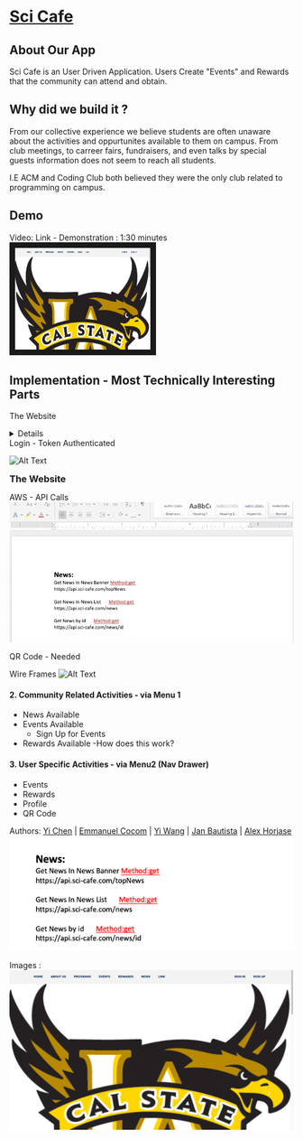 # [Sci Cafe](https://sci-cafe.com/home)


## About Our App
Sci Cafe is an User Driven Application. Users Create "Events" and Rewards that the community can attend and obtain. 

## Why did we build it ?
From our collective experience we believe students are often unaware about the activities and oppurtunites available to them on campus. From club meetings, to carreer fairs, fundraisers, and even talks by special guests information does not seem to reach all students. 

I.E ACM and Coding Club both believed they were the only club related to programming on campus. 

## Demo
Video: Link - Demonstration : 1:30 minutes
<a href="https://www.youtube.com/watch?v=05iNw6LFs10" target="_blank"><img src="https://github.com/android-dev-team-11/science-cafe/blob/master/meta_resources/Website.png" 
alt="IMAGE ALT TEXT HERE" width="240" height="180" border="10" /></a>


## Implementation - Most Technically Interesting Parts

The Website 


<details>

![Alt Text](https://github.com/android-dev-team-11/science-cafe/blob/master/meta_resources/website_gif.gif)


</details>
Login - Token Authenticated


![Alt Text](https://github.com/android-dev-team-11/science-cafe/blob/master/meta_resources/website_gif.gif)



<summary><h3 style="display: inline;">The Website</h3>  </summary>

AWS - API Calls
![Alt Text](https://github.com/android-dev-team-11/science-cafe/blob/master/meta_resources/api_calls_doc.gif)

QR Code - Needed

Wire Frames
![Alt Text](https://github.com/android-dev-team-11/science-cafe/blob/master/meta_resources/wire_frames.gif)



#### 2. Community Related Activities - via Menu 1
  - News Available
  - Events Available  
    - Sign Up for Events
  - Rewards Available
    -How does this work?

#### 3. User Specific Activities - via  Menu2 (Nav Drawer)
  - Events
  - Rewards
  - Profile
  - QR Code


Authors: [Yi Chen](https://github.com/chenyii426) | [Emmanuel Cocom](https://github.com/emmanuelcodev) | [Yi Wang](https://github.com/superhotdogzz) | [Jan Bautista](https://github.com/janB003) | [Alex Horjase](https://github.com/AHorejsi) 
![alt text](https://github.com/android-dev-team-11/science-cafe/blob/master/meta_resources/Api_Calls.png "Logo Api Documentation 1")


Images :
![Home Page Image](https://github.com/android-dev-team-11/science-cafe/blob/master/meta_resources/Website.png "Logo Home Page Image")
